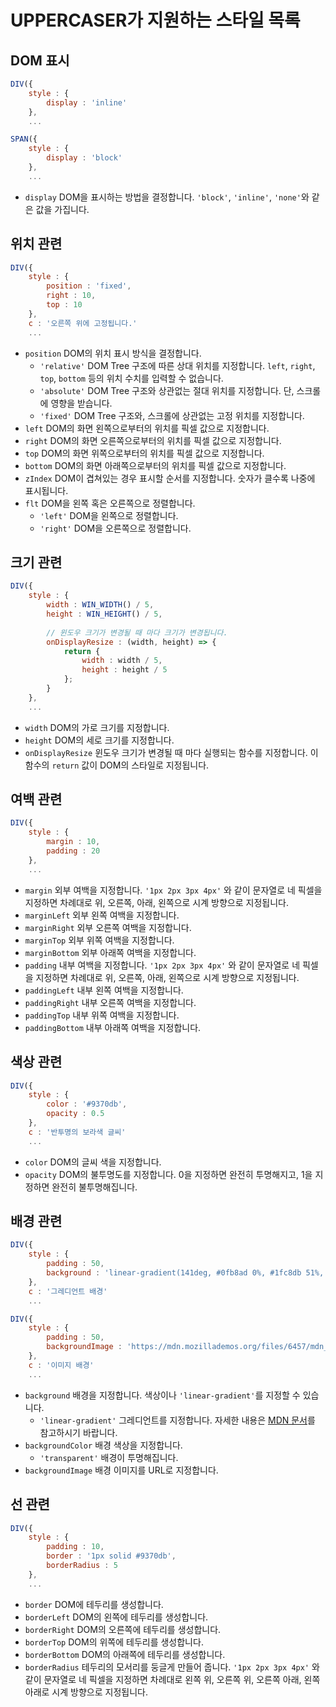# UPPERCASER가 지원하는 스타일 목록

## DOM 표시
```javascript
DIV({
	style : {
		display : 'inline'
	},
	...

SPAN({
	style : {
		display : 'block'
	},
	...
```
* `display` DOM을 표시하는 방법을 결정합니다. `'block'`, `'inline'`, `'none'`와 같은 값을 가집니다.

## 위치 관련
```javascript
DIV({
	style : {
		position : 'fixed',
		right : 10,
		top : 10
	},
	c : '오른쪽 위에 고정됩니다.'
	...
```
* `position` DOM의 위치 표시 방식을 결정합니다.
	* `'relative'` DOM Tree 구조에 따른 상대 위치를 지정합니다. `left`, `right`, `top`, `bottom` 등의 위치 수치를 입력할 수 없습니다.
	* `'absolute'` DOM Tree 구조와 상관없는 절대 위치를 지정합니다. 단, 스크롤에 영향을 받습니다.
	* `'fixed'`  DOM Tree 구조와, 스크롤에 상관없는 고정 위치를 지정합니다.
* `left` DOM의 화면 왼쪽으로부터의 위치를 픽셀 값으로 지정합니다.
* `right` DOM의 화면 오른쪽으로부터의 위치를 픽셀 값으로 지정합니다.
* `top` DOM의 화면 위쪽으로부터의 위치를 픽셀 값으로 지정합니다.
* `bottom` DOM의 화면 아래쪽으로부터의 위치를 픽셀 값으로 지정합니다.
* `zIndex` DOM이 겹쳐있는 경우 표시할 순서를 지정합니다. 숫자가 클수록 나중에 표시됩니다.
* `flt` DOM을 왼쪽 혹은 오른쪽으로 정렬합니다.
	* `'left'` DOM을 왼쪽으로 정렬합니다.
	* `'right'` DOM을 오른쪽으로 정렬합니다.

## 크기 관련
```javascript
DIV({
	style : {
		width : WIN_WIDTH() / 5,
		height : WIN_HEIGHT() / 5,
		
		// 윈도우 크기가 변경될 때 마다 크기가 변경됩니다.
		onDisplayResize : (width, height) => {
			return {
				width : width / 5,
				height : height / 5
			};
		}
	},
	...
```
* `width` DOM의 가로 크기를 지정합니다.
* `height` DOM의 세로 크기를 지정합니다.
* `onDisplayResize` 윈도우 크기가 변경될 때 마다 실행되는 함수를 지정합니다. 이 함수의 `return` 값이 DOM의 스타일로 지정됩니다.

## 여백 관련
```javascript
DIV({
	style : {
		margin : 10,
		padding : 20
	},
	...
```
* `margin` 외부 여백을 지정합니다. `'1px 2px 3px 4px'` 와 같이 문자열로 네 픽셀을 지정하면 차례대로 위, 오른쪽, 아래, 왼쪽으로 시계 방향으로 지정됩니다.
* `marginLeft` 외부 왼쪽 여백을 지정합니다.
* `marginRight` 외부 오른쪽 여백을 지정합니다.
* `marginTop` 외부 위쪽 여백을 지정합니다.
* `marginBottom` 외부 아래쪽 여백을 지정합니다.
* `padding` 내부 여백을 지정합니다. `'1px 2px 3px 4px'` 와 같이 문자열로 네 픽셀을 지정하면 차례대로 위, 오른쪽, 아래, 왼쪽으로 시계 방향으로 지정됩니다.
* `paddingLeft` 내부 왼쪽 여백을 지정합니다.
* `paddingRight` 내부 오른쪽 여백을 지정합니다.
* `paddingTop` 내부 위쪽 여백을 지정합니다.
* `paddingBottom` 내부 아래쪽 여백을 지정합니다.

## 색상 관련
```javascript
DIV({
	style : {
		color : '#9370db',
		opacity : 0.5
	},
	c : '반투명의 보라색 글씨'
	...
```
* `color` DOM의 글씨 색을 지정합니다.
* `opacity` DOM의 불투명도를 지정합니다. 0을 지정하면 완전히 투명해지고, 1을 지정하면 완전히 불투명해집니다.

## 배경 관련
```javascript
DIV({
	style : {
		padding : 50,
		background : 'linear-gradient(141deg, #0fb8ad 0%, #1fc8db 51%, #2cb5e8 75%)'
	},
	c : '그레디언트 배경'
	...

DIV({
	style : {
		padding : 50,
		backgroundImage : 'https://mdn.mozillademos.org/files/6457/mdn_logo_only_color.png'
	},
	c : '이미지 배경'
	...
```
* `background` 배경을 지정합니다. 색상이나 `'linear-gradient'`를 지정할 수 있습니다.
	* `'linear-gradient'` 그레디언트를 지정합니다. 자세한 내용은 [MDN 문서](https://developer.mozilla.org/ko/docs/Web/CSS/linear-gradient)를 참고하시기 바랍니다.
* `backgroundColor` 배경 색상을 지정합니다.
	* `'transparent'` 배경이 투명해집니다.
* `backgroundImage` 배경 이미지를 URL로 지정합니다.

## 선 관련
```javascript
DIV({
	style : {
		padding : 10,
		border : '1px solid #9370db',
		borderRadius : 5
	},
	...
```
* `border` DOM에 테두리를 생성합니다.
* `borderLeft` DOM의 왼쪽에 테두리를 생성합니다.
* `borderRight` DOM의 오른쪽에 테두리를 생성합니다.
* `borderTop` DOM의 위쪽에 테두리를 생성합니다.
* `borderBottom` DOM의 아래쪽에 테두리를 생성합니다.
* `borderRadius` 테두리의 모서리를 둥글게 만들어 줍니다. `'1px 2px 3px 4px'` 와 같이 문자열로 네 픽셀을 지정하면 차례대로 왼쪽 위, 오른쪽 위, 오른쪽 아래, 왼쪽 아래로 시계 방향으로 지정됩니다.